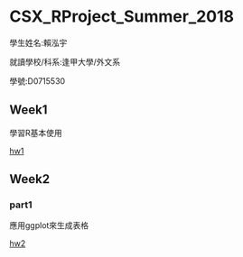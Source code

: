 # CSX_RProject_Summer_2018

學生姓名:賴泓宇

就讀學校/科系:逢甲大學/外文系

學號:D0715530

## Week1
學習R基本使用


[hw1](https://austinlaiaccount.github.io/2018summerrproject/week1/hw1.html)

## Week2
### part1
應用ggplot來生成表格


[hw2](file:///D:/week2/hw2.html)
